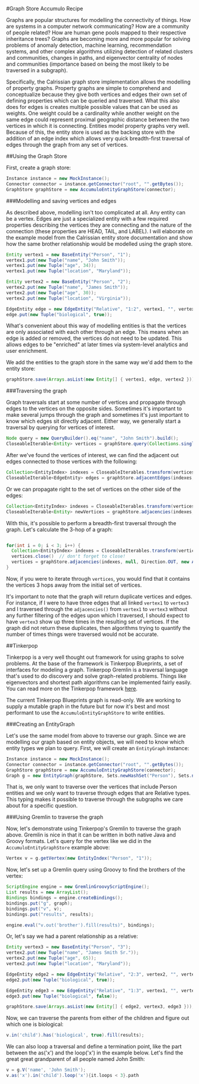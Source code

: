 #Graph Store Accumulo Recipe

Graphs are popular structures for modelling the connectivity of things. How are systems in a computer network communicating? How are a community of people related? How are human gene pools mapped to their respective inheritance trees? Graphs are becoming more and more popular for solving problems of anomaly detection, machine learning, recommendation systems, and other complex algorithms utilizing detection of related clusters and communities, changes in paths, and eigenvector centrality of nodes and communities (importance based on being the most likely to be traversed in a subgraph).

Specifically, the Calrissian graph store implementation allows the modelling of property graphs. Property graphs are simple to comprehend and conceptualize because they give both vertices and edges their own set of defining properties which can be queried and traversed. What this also does for edges is creates multiple possible values that can be used as weights. One weight could be a cardinality while another weight on the same edge could represent proximal geographic distance between the two vertices in which it is connecting. Entities model property graphs very well. Because of this, the entity store is used as the backing store with the addition of an edge index which allows very quick breadth-first traversal of edges through the graph from any set of vertices.

##Using the Graph Store

First, create a graph store:
```java
Instance instance = new MockInstance();
Connector connector = instance.getConnector("root", "".getBytes());
GraphStore graphStore = new AccumuloEntityGraphStore(connector);
```


###Modelling and saving vertices and edges

As described above, modelling isn't too complicated at all. Any entity can be a vertex. Edges are just a specialized entity with a few required properties describing the vertices they are connecting and the nature of the connection (these properties are HEAD, TAIL, and LABEL). I will elaborate on the example model from the Calrissian entity store documentation and show how the same brother relationship would be modelled using the graph store.

```java
Entity vertex1 = new BaseEntity("Person", "1");
vertex1.put(new Tuple("name", "John Smith"));
vertex1.put(new Tuple("age", 34));
vertex1.put(new Tuple("location", "Maryland"));

Entity vertex2 = new BaseEntity("Person", "2");
vertex2.put(new Tuple("name", "James Smith"));
vertex2.put(new Tuple("age", 30));
vertex2.put(new Tuple("location", "Virginia"));

EdgeEntity edge = new EdgeEntity("Relative", "1:2", vertex1, "", vertex2, "", "brother");
edge.put(new Tuple("biological", true));
```
What's convenient about this way of modelling entities is that the vertices are only associated with each other through an edge. This means when an edge is added or removed, the vertices do not need to be updated. This allows edges to be "enriched" at later times via system-level analytics and user enrichment.

We add the entities to the graph store in the same way we'd add them to the entity store:
```java
graphStore.save(Arrays.asList(new Entity[] { vertex1, edge, vertex2 }));
```

###Traversing the graph

Graph traversals start at some number of vertices and propagate through edges to the vertices on the opposite sides. Sometimes it's important to make several jumps through the graph and sometimes it's just important to know which edges sit directly adjacent. Either way, we generally start a traversal by querying for vertices of interest.

```java
Node query = new QueryBuilder().eq("name", "John Smith").build();
CloseableIterable<Entity> vertices = graphStore.query(Collections.singleton("Person"), query, null, new Auths());
```

After we've found the vertices of interest, we can find the adjacent out edges connected to those vertices with the following:
```java
Collection<EntityIndex> indexes = CloseableIterables.transform(vertices, TransformUtils.entityToEntityIndex);
CloseableIterable<EdgeEntity> edges = graphStore.adjacentEdges(indexes, null, Direction.OUT, new Auths());
```

Or we can propagate right to the set of vertices on the other side of the edges:
```java
Collection<EntityIndex> indexes = CloseableIterables.transform(vertices, TransformUtils.entityToEntityIndex);
CloseableIterable<Entity> newVertices = graphStore.adjacencies(indexes, null, Direction.OUT, new Auths());
```

With this, it's possible to perform a breadth-first traversal through the graph. Let's calculate the 3-hop of a graph:
```java

for(int i = 0; i < 3; i++) {
  Collection<EntityIndex> indexes = CloseableIterables.transform(vertices, TransformUtils.entityToEntityIndex);
  vertices.close()  // don't forget to close!
  vertices = graphStore.adjacencies(indexes, null, Direction.OUT, new Auths());
}
```

Now, if you were to iterate through ```vertices```, you would find that it contains the vertices 3 hops away from the initial set of vertices. 

It's important to note that the graph will return duplicate vertices and edges. For instance, if I were to have three edges that all linked ```vertex1``` to ```vertex3``` and I traversed through the ```adjacencies()``` from ```vertex1``` to ```vertex3``` without any further filtering of the edges upon which I traversed, I should expect to have ```vertex3``` show up three times in the resulting set of vertices. If the graph did not return these duplicates, then algorithms trying to quantify the number of times things were traversed would not be accurate.

##Tinkerpop

Tinkerpop is a very well thought out framework for using graphs to solve problems. At the base of the framework is Tinkerpop Blueprints, a set of interfaces for modeling a graph. Tinkerpop Gremlin is a traversal language that's used to do discovery and solve graph-related problems. Things like eigenvectors and shortest path algorithms can be implemented fairly easily. You can read more on the Tinkerpop framework [here](https://github.com/tinkerpop/).

The current Tinkerpop Blueprints graph is read-only. We are working to supply a mutable graph in the future but for now it's best and most performant to use the ```AccumuloEntityGraphStore``` to write entities.

###Creating an EntityGraph

Let's use the same model from above to traverse our graph. Since we are modelling our graph based on entity objects, we will need to know which entity types we plan to query. First,  we will create an ```EntityGraph``` instance:

```java
Instance instance = new MockInstance();
Connector connector = instance.getConnector("root", "".getBytes());
GraphStore graphStore = new AccumuloEntityGraphStore(connector);
Graph g = new EntityGraph(graphStore, Sets.newHashSet("Person"), Sets.newHashSet("Relative"), new Auths());
```

That is, we only want to traverse over the vertices that include Person entities and we only want to traverse through edges that are Relative types. This typing makes it possible to traverse through the subgraphs we care about for a specific question.

###Using Gremlin to traverse the graph

Now, let's demonstrate using Tinkerpop's Gremlin to traverse the graph above. Gremlin is nice in that it can be written in both native Java and Groovy formats. Let's query for the vertex like we did in the ```AccumuloEntityGraphStore``` example above:
```java
Vertex v = g.getVertex(new EntityIndex("Person", "1"));
```

Now, let's set up a Gremlin query using Groovy to find the brothers of the vertex:

```java
ScriptEngine engine = new GremlinGroovyScriptEngine();
List results = new ArrayList();
Bindings bindings = engine.createBindings();
bindings.put("g", graph);
bindings.put("v", v); 
bindings.put("results", results);

engine.eval("v.out('brother').fill(results)", bindings);
```

Or, let's say we had a parent relationship as a relative: 

``` java
Entity vertex3 = new BaseEntity("Person", "3");
vertex2.put(new Tuple("name", "James Smith Sr."));
vertex2.put(new Tuple("age", 65));
vertex2.put(new Tuple("location", "Maryland"));

EdgeEntity edge2 = new EdgeEntity("Relative", "2:3", vertex2, "", vertex3, "", "child");
edge2.put(new Tuple("biological", true));

EdgeEntity edge3 = new EdgeEntity("Relative", "1:3", vertex1, "", vertex3, "", "child");
edge3.put(new Tuple("biological", false));

graphStore.save(Arrays.asList(new Entity[] { edge2, vertex3, edge3 }));
```

Now, we can traverse the parents from either of the children and figure out which one is biological:

```groovy
v.in('child').has('biological', true).fill(results);
```

We can also loop a traversal and define a termination point, like the part between the as('x') and the loop('x') in the example below. Let's find the great great grandparent of all people named John Smith:

```groovy
v = g.V('name', 'John Smith');
v.as('x').in('child').loop('x'){it.loops < 3}.path
```
